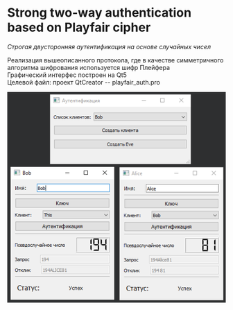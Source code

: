 # Strong two-way authentication based on Playfair cipher  
*Строгая двусторонняя аутентификация на основе случайных чисел*  

Реализация вышеописанного протокола, где в качестве симметричного алгоритма шифрования используется шифр Плейфера  
Графический интерфес построен на Qt5  
Целевой файл: проект QtCreator -- playfair_auth.pro

![Демонстрация работы](demo.png) 
